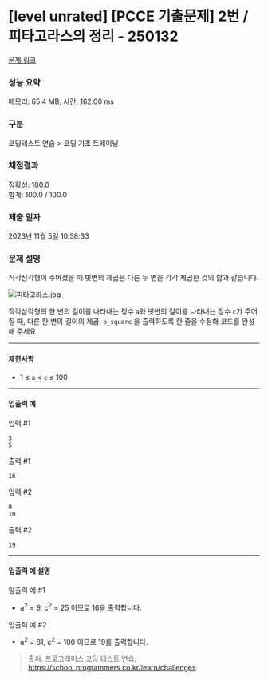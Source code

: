 # [level unrated] [PCCE 기출문제] 2번 / 피타고라스의 정리 - 250132 

[문제 링크](https://school.programmers.co.kr/learn/courses/30/lessons/250132) 

### 성능 요약

메모리: 65.4 MB, 시간: 162.00 ms

### 구분

코딩테스트 연습 > 코딩 기초 트레이닝

### 채점결과

정확성: 100.0<br/>합계: 100.0 / 100.0

### 제출 일자

2023년 11월 5일 10:58:33

### 문제 설명

<p>직각삼각형이 주어졌을 때 빗변의 제곱은 다른 두 변을 각각 제곱한 것의 합과 같습니다.</p>

<p><img src="https://grepp-programmers.s3.ap-northeast-2.amazonaws.com/files/production/45e3aa58-327f-4860-a634-2917ae76c159/%E1%84%91%E1%85%B5%E1%84%90%E1%85%A1%E1%84%80%E1%85%A9%E1%84%85%E1%85%A1%E1%84%89%E1%85%B3.jpg" title="" alt="피타고라스.jpg"></p>

<p>직각삼각형의 한 변의 길이를 나타내는 정수 <code>a</code>와 빗변의 길이를 나타내는 정수 <code>c</code>가 주어질 때, 다른 한 변의 길이의 제곱, <code>b_square</code> 을 출력하도록 한 줄을 수정해 코드를 완성해 주세요.</p>

<hr>

<h4>제한사항</h4>

<ul>
<li>1 ≤ <code>a</code> &lt; <code>c</code> ≤ 100</li>
</ul>

<hr>

<h4>입출력 예</h4>

<p>입력 #1</p>
<div class="highlight"><pre class="codehilite"><code>3
5
</code></pre></div>
<p>출력 #1</p>
<div class="highlight"><pre class="codehilite"><code>16
</code></pre></div>
<p>입력 #2</p>
<div class="highlight"><pre class="codehilite"><code>9
10
</code></pre></div>
<p>출력 #2</p>
<div class="highlight"><pre class="codehilite"><code>19
</code></pre></div>
<hr>

<h4>입출력 예 설명</h4>

<p>입출력 예 #1</p>

<ul>
<li>a<sup>2</sup> = 9, c<sup>2</sup> = 25 이므로 16을 출력합니다.</li>
</ul>

<p>입출력 예 #2</p>

<ul>
<li>a<sup>2</sup> = 81, c<sup>2</sup> = 100 이므로 19를 출력합니다.</li>
</ul>


> 출처: 프로그래머스 코딩 테스트 연습, https://school.programmers.co.kr/learn/challenges